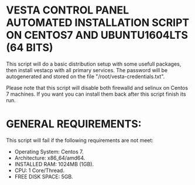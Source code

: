# VESTA CONTROL PANEL AUTOMATED INSTALLATION SCRIPT ON CENTOS7 AND UBUNTU1604LTS (64 BITS)

This script will do a basic distribution setup with some usefull packages, then install vestacp with all primary services. The password will be autogenerated and stored on the file "/root/vesta-credentials.txt".

Please note that this script will disable both firewalld and selinux on Centos 7 machines. If you want you can install them back after this script finish its run.

# GENERAL REQUIREMENTS:

This script will fail if the following requirements are not meet:

- Operating System: Centos 7.
- Architecture: x86_64/amd64.
- INSTALLED RAM: 1024MB (1GB).
- CPU: 1 Core/Thread.
- FREE DISK SPACE: 5GB.


